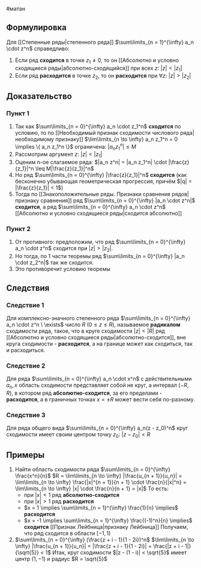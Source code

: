 #матан 
## Формулировка
Для [[Степенные ряды|степенного ряда]] $\sum\limits_{n = 1}^{\infty} a_n \cdot z^n$ справедливо:
1) Если ряд **сходится** в точке $z_1 \neq 0$, то он [[Абсолютно и условно сходящиеся ряды|абсолютно-сходящийся]] при всех $z: \ |z| < |z_1|$
2) Если ряд **расходится** в точке $z_2$, то он **расходится** при $\forall z: \ |z| > |z_2|$

## Доказательство
### Пункт 1
1. Так как $\sum\limits_{n = 0}^{\infty} a_n \cdot z_1^n$ **сходится** по условию, то по [[Необходимый признак сходимости числового ряда|необходимому признаку]] $\lim\limits_{n \to \infty} a_n z_1^n = 0 \implies \{ a_n z_1^n \}$ ограничена: $|a_nz_1^n| \leq M$
2. Рассмотрим аргумент $z: \ |z| < |z_1|$
3. Оценим n-ое слагаемое ряда: $|a_n z^n| = |a_n z_1^n| \cdot |\frac{z}{z_1}|^n \leq M|\frac{z}{z_1}|^n$
4. Но ряд $\sum\limits_{n = 0}^{\infty} |\frac{z}{z_1}|^n$ **сходится** (как бесконечно убывающая геометрическая прогрессия, причём $|q| = |\frac{z}{z_1}| < 1$)
5. Тогда по [[Знакоположительные ряды. Признаки сравнения рядов|признаку сравнения]] ряд $\sum\limits_{n = 0}^{\infty} |a_n \cdot z^n|$ **сходится**, а ряд $\sum\limits_{n = 0}^{\infty} a_n \cdot z^n$ [[Абсолютно и условно сходящиеся ряды|сходится абсолютно]]
### Пункт 2
1. От противного: предположим, что ряд $\sum\limits_{n = 0}^{\infty} a_n \cdot z^n$ сходится при $|z| > |z_2|$.
2. Но тогда, по 1 части теоремы ряд $\sum\limits_{n = 0}^{\infty} |a_n \cdot z_2^n|$ так же сходится.
3. Это противоречит условию теоремы

## Следствия
### Следствие 1
Для комплексно-значного степенного ряда $\sum\limits_{n = 0}^{\infty} a_n \cdot z^n \ \exists$ число $R \ (0 \leq z \leq R)$, называемое **радикалом** сходимости ряда, такое, что в круге сходимости $|z| < |R|$ ряд [[Абсолютно и условно сходящиеся ряды|абсолютно-сходится]], вне круга сходимости - **расходится**, а на границе может как сходиться, так и расходиться.

### Следствие 2
Для ряда $\sum\limits_{n = 0}^{\infty} a_n \cdot x^n$ с действительными $a_n, x$ область сходимости представляет собой не круг, а интервал $(-R, R)$, в котором ряд **абсолютно-сходится**, за его пределами - **расходится**, а в граничных точках $x = \pm R$ может вести себя по-разному.

### Следствие 3
Для ряда общего вида $\sum\limits_{n = 0}^{\infty} a_n(z - z_0)^n$ круг сходимости имеет своим центром точку $z_0: \ |z - z_0| < R$

## Примеры
1. Найти область сходимости ряда $\sum\limits_{n = 0}^{\infty} \frac{x^n}{n}$
	$R = \lim\limits_{n \to \infty} |\frac{u_{n + 1}}{u_n}| = \lim\limits_{n \to \infty} \frac{|x|^{n + 1}}{n + 1} \cdot \frac{n}{|x|^n} = \lim\limits_{n \to \infty} |x| \cdot \frac{n}{n + 1} = |x|$
	То есть: 
	- при $|x| < 1$ ряд **абсолютно-сходится**
	- при $|x| > 1$ ряд **расходится**
	- $x = 1 \implies \sum\limits_{n = 1}^{\infty} \frac{1}{n} \implies$ **расходится**
	- $x = -1 \implies \sum\limits_{n = 1}^{\infty} \frac{(-1)^n}{n} \implies$ **сходится** [[Признак Лейбница|признаку Лейбница]]
	Получаем, что ряд сходится в области $[-1, 1)$
2. $\sum\limits_{n = 0}^{\infty} (\frac{z + i - 1}{1 - 2i})^n$
	$\lim\limits_{n \to \infty} |\frac{u_{n + 1}}{u_n}| = |\frac{z + i - 1}{1 - 2i}| = \frac{|z + i - 1|}{\sqrt{5}} < 1$
	Итак, круг сходимости $|z - (1 - i)| < \sqrt{5}$ имеет центр $(1, -1)$ и радиус $R = \sqrt{5}$